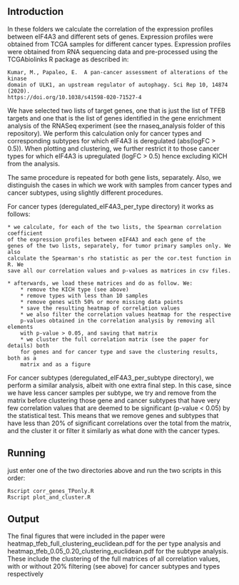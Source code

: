 ## Introduction

In these folders we calculate the correlation of the expression profiles between
eIF4A3 and different sets of genes. Expression profiles were obtained from TCGA
samples for different cancer types. Expression profiles were obtained from RNA
sequencing data and pre-processed using the TCGAbiolinks R package as described
in:

	Kumar, M., Papaleo, E.  A pan-cancer assessment of alterations of the kinase
	domain of ULK1, an upstream regulator of autophagy. Sci Rep 10, 14874 (2020). 
	https://doi.org/10.1038/s41598-020-71527-4

We have selected two lists of target genes, one that is just the list of TFEB
targets and one that is the list of genes identified in the gene enrichment
analysis of the RNASeq experiment (see the rnaseq_analysis folder of this
repository). We perform this calculation only for cancer types and
corresponding subtypes for which eIF4A3 is deregulated (abs(logFC > 0.5)). When
plotting and clustering, we further restrict it to those cancer types for which
eIF4A3 is upregulated (logFC > 0.5) hence excluding KICH from the analysis.

The same procedure is repeated for both gene lists, separately. Also, we
distinguish the cases in which we work with samples from cancer types and cancer
subtypes, using slightly different procedures. 

For cancer types (deregulated_eIF4A3_per_type directory) it works as follows:

	* we calculate, for each of the two lists, the Spearman correlation coefficient
	of the expression profiles between eIF4A3 and each gene of the
	genes of the two lists, separately, for tumor primary samples only. We also
	calculate the Spearman's rho statistic as per the cor.test function in R. We
	save all our correlation values and p-values as matrices in csv files.

	* afterwards, we load these matrices and do as follow. We:
		* remove the KICH type (see above)
		* remove types with less than 10 samples
		* remove genes with 50% or more missing data points
		* save the resulting heatmap of correlation values
		* we also filter the correlation values heatmap for the respective
		p-values obtained in the correlation analysis by removing all elements
		with p-value > 0.05, and saving that matrix
		* we cluster the full correlation matrix (see the paper for details) both
		for genes and for cancer type and save the clustering results, both as a
		matrix and as a figure

For cancer subtypes (deregulated_eIF4A3_per_subtype directory), we perform a
similar analysis, albeit with one extra final step. In this case, since we have
less cancer samples per subtype, we try and remove from the matrix before
clustering those gene and cancer subtypes that have very few correlation values
that are deemed to be significant (p-value < 0.05) by the statistical test. This
means that we remove genes and subtypes that have less than 20% of significant
correlations over the total from the matrix, and the cluster it or filter it
similarly as what done with the cancer types.

## Running

just enter one of the two directories above and run the two scripts in this
order:

	Rscript corr_genes_TPonly.R 
	Rscript plot_and_cluster.R

## Output

The final figures that were included in the paper were
heatmap_tfeb_full_clustering_euclidean.pdf for the per type analysis and 
heatmap_tfeb_0.05_0.20_clustering_euclidean.pdf for the subtype analysis. These
include the clustering of the full matrices of all correlation values, with or
without 20% filtering (see above) for cancer subtypes and types respectively
